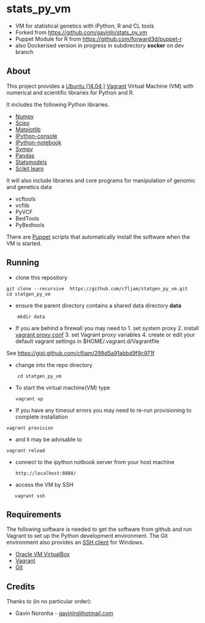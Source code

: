 stats_py_vm
===========

* VM for statistical genetics with iPython, R and CL tools
* Forked from https://github.com/gavinln/stats_py_vm
* Puppet Module for R from https://github.com/forward3d/puppet-r
* also Dockerised version in progress in subdirectory **socker** on dev branch





About
-----

This project provides a [Ubuntu (14.04 )][2] [Vagrant][3] Virtual Machine (VM) with numerical and
scientific libraries for Python and R.

It includes the following Python libraries.

* [Numpy][4]
* [Scipy][5]
* [Matplotlib][6]
* [IPython-console][7]
* [IPython-notebook][8]
* [Sympy][9]
* [Pandas][10]
* [Statsmodels][11]
* [Scikit learn][12]

It will also include libraries and core programs for manipulation of genomic and genetics data

- vcftools
- vcflib
- PyVCF
- BedTools
- PyBedtools


There are [Puppet][13] scripts that automatically install the software when the VM is started.

[2]: http://releases.ubuntu.com/trusty/
[3]: http://www.vagrantup.com/
[4]: http://www.numpy.org/
[5]: http://www.scipy.org/
[6]: http://matplotlib.org/
[7]: http://ipython.org/
[8]: http://ipython.org/ipython-doc/dev/interactive/htmlnotebook.html
[9]: http://sympy.org/en/index.html
[10]: http://pandas.pydata.org/
[11]: http://statsmodels.sourceforge.net/
[12]: http://scikit-learn.org/stable/
[13]: http://puppetlabs.com/

Running
-------

- clone this repository 
```
git clone --recursive  https://github.com/cfljam/statgen_py_vm.git
cd statgen_py_vm
```

- ensure the parent directory contains a shared data directory **data**
```
	mkdir data
```
-  If you are behind a firewall you may need to 
		1. set system proxy 
		2. install [vagrant proxy conf](https://github.com/tmatilai/vagrant-proxyconf) 
		3. set Vagrant proxy variables
        4. create or edit your default vagrant settings in $HOME/.vagrant.d/Vagrantfile
 
 See https://gist.github.com/cfljam/298d5a91abbd9f9c971f 


- change into the repo directory
```
	cd statgen_py_vm
 ```
- To start the virtual machine(VM) type

    ```
    vagrant up
    ```
- If you have any timeout errors you may need to re-run provisioning to complete installation
```
vagrant provision
```
- and it may be advisable to 

```
vagrant reload
```


- connect to the ipython notbook server from your host machine 

    ```
    http://localhost:8888/

    ```
 - access the VM by SSH
 ```
 	vagrant ssh
 ```

Requirements
------------

The following software is needed to get the software from github and run
Vagrant to set up the Python development environment. The Git environment
also provides an [SSH  client][14] for Windows.

* [Oracle VM VirtualBox][15]
* [Vagrant][16]
* [Git][17]

[14]: http://en.wikipedia.org/wiki/Secure_Shell
[15]: https://www.virtualbox.org/
[16]: http://vagrantup.com/
[17]: http://git-scm.com/

Credits
-------

Thanks to (in no particular order):

* Gavin Noronha - gavinln@hotmail.com
